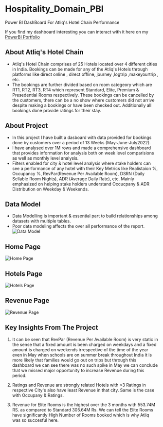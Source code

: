# Hospitality_Domain_PBI
Power BI DashBoard For Atliq's Hotel Chain Performance

If you find my dashboard interesting you can interact with it here on my [PowerBI Portfolio](https://www.novypro.com/project/atliq-hospitality-dashboard)
## About Atliq's Hotel Chain
- Atliq's Hotel Chain comprises of 25 Hotels located over 4 different cities in India. Bookings can be made for any of the Atliq's Hotels through platforms like direct online , direct offline, journey ,logtrip ,makeyourtrip , etc. 
- The bookings are further divided based on room categeory  which are RT1, RT2, RT3, RT4 which represent Standard, Elite, Premium & Presedential Rooms respectively. These bookings can be cancelled by the customers, there can be a no show where customers did not arrive despite making a bookings or have been checked out. Additionally all bookings done provide ratings for their stay.

## About Project
- In this project I have built a dasboard with data provided for bookings done by customers over a period of 13 Weeks (May-June-July2022).
- I have analysed over 1M rows and made a comprehensive dashboard that provides information for analysis both on week level comparisions as well as monthly level analysis.
- Filters enabled for city & hotel level analysis where stake holders can see a performance of any hotel with their Key Metrics like Realistaion %, Occupancy %,  RevPar(Revenue Per Available Room), DSRN (Daily Sellable Room Nights), ADR (Average Daily Rate), etc.  Mainly emphasized on helping stake holders understand Occucpany & ADR Distribution on Weekday & Weekends.

## Data Model
- Data Modelling is important & essential part to build relationships among datasets with multiple tables.
- Poor data modeling affects the over all performance of the report.
![Data Model](https://github.com/Umang-00/Hospitality_Domain_PBI/assets/117290368/5e3bcc8f-c706-45e8-a004-a5213d0bc540)

## Home Page
![Home Page](https://github.com/Umang-00/Hospitality_Domain_PBI/assets/117290368/f4b1bea3-4ca5-48e5-9262-84ec58be0968)

## Hotels Page
![Hotels Page](https://github.com/Umang-00/Hospitality_Domain_PBI/assets/117290368/12336418-e78c-42fc-bd25-62ca5f5dc4bc)

## Revenue Page
![Revenue Page](https://github.com/Umang-00/Hospitality_Domain_PBI/assets/117290368/a1b96fa5-a4d5-4704-b1dd-73401ae50e99)

## Key Insights From The Project
1. It can be seen that RevPar (Revenue Per Available Room) is very static in the sense that a fixed amount is been charged on weekdays and a fixed amount is charged on weekends irrespective of the time of the year even in May when schools are on summer break throughout India it is more likely that families would go out on trips but through this dashboard we can see there was no such spike in May we can conclude that we missed major opportunity to increase Revenue during this period.

2. Ratings and Revenue are strongly related Hotels with <3 Ratings in respective City's also have least Revenue in that city. Same is the case with Occupany & Ratings.

3. Revenue for Elite Rooms is the highest over the 3 months with 553.74M RS. as compared to Standard 305.64M Rs. We can tell the Elite Rooms have significantly High Number of Rooms booked which is why Atliq was so succesful here.
